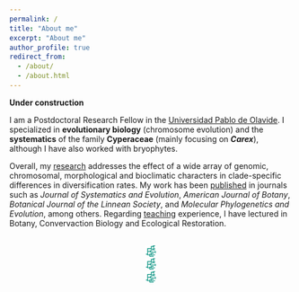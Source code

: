 ```yaml
---
permalink: /
title: "About me"
excerpt: "About me"
author_profile: true
redirect_from: 
  - /about/
  - /about.html
---
```


**Under construction**

I am a Postdoctoral Research Fellow in the [Universidad Pablo de Olavide](https://www.upo.es/). I specialized in **evolutionary biology** (chromosome evolution) and the **systematics** of the family **Cyperaceae** (mainly focusing on ***Carex***), although I have also worked with bryophytes.

Overall, my [research](research) addresses the effect of a wide array of genomic, chromosomal, morphological and bioclimatic characters in clade-specific differences in diversification rates. My work has been [published](publications) in journals such as *Journal of Systematics and Evolution*, *American Journal of Botany*, *Botanical Journal of the Linnean Society*, and *Molecular Phylogenetics and Evolution*, among others. Regarding [teaching](teaching) experience, I have lectured in Botany, Convervaction Biology and Ecological Restoration.

<center>

<br/><img src='/images/android-chrome-192x192.png' width="20"/><br/><img src='/images/android-chrome-192x192.png' width="20"/><br/><img src='/images/android-chrome-192x192.png' width="20"/>

</center>

